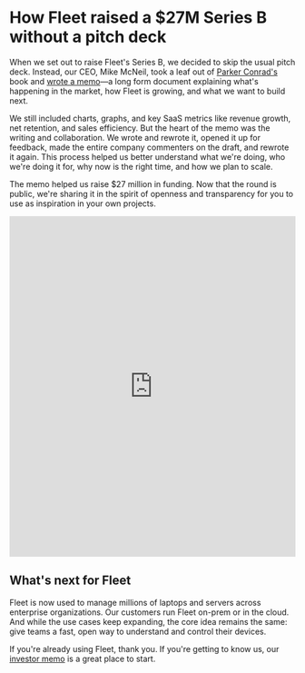 # How Fleet raised a $27M Series B without a pitch deck

When we set out to raise Fleet's Series B, we decided to skip the usual pitch deck. Instead, our CEO, Mike McNeil, took a leaf out of [Parker Conrad's](https://en.wikipedia.org/wiki/Parker_Conrad) book and [wrote a memo](https://fleetdm.com/pdfs/fleet-series-b-memo.pdf)—a long form document explaining what's happening in the market, how Fleet is growing, and what we want to build next.

We still included charts, graphs, and key SaaS metrics like revenue growth, net retention, and sales efficiency. But the heart of the memo was the writing and collaboration. We wrote and rewrote it, opened it up for feedback, made the entire company commenters on the draft, and rewrote it again. This process helped us better understand what we're doing, who we're doing it for, why now is the right time, and how we plan to scale.

The memo helped us raise $27 million in funding. Now that the round is public, we're sharing it in the spirit of openness and transparency for you to use as inspiration in your own projects.

<embed src="https://fleetdm.com/pdfs/fleet-series-b-memo.pdf" width="100%" height="600" type="application/pdf"> 


## What's next for Fleet

Fleet is now used to manage millions of laptops and servers across enterprise organizations. Our customers run Fleet on-prem or in the cloud. And while the use cases keep expanding, the core idea remains the same: give teams a fast, open way to understand and control their devices.

If you're already using Fleet, thank you. If you're getting to know us, our [investor memo](https://fleetdm.com/pdfs/fleet-series-b-memo.pdf) is a great place to start.

<meta name="articleTitle" value="How Fleet raised a $27M Series B without a pitch deck">
<meta name="authorFullName" value="Irena Reedy">
<meta name="authorGitHubUsername" value="irenareedy">
<meta name="category" value="articles">
<meta name="publishedOn" value="2025-07-02">
<meta name="description" value="When we set out to raise Fleet's Series B, we decided to skip the usual pitch deck in favor of a memo.">
